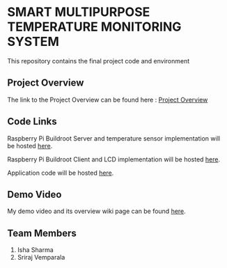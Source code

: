 
# SMART MULTIPURPOSE TEMPERATURE MONITORING SYSTEM
This repository contains the final project code and environment 

## Project Overview
The link to the Project Overview can be found here : [Project Overview](https://github.com/cu-ecen-aeld/final-project-ishassharmaa/wiki/Project-Overview)

## Code Links
Raspberry Pi Buildroot Server and temperature sensor implementation will be hosted [here](https://github.com/cu-ecen-aeld/final-project-SrirajVemparala).

Raspberry Pi Buildroot Client and LCD implementation will be hosted [here](https://github.com/cu-ecen-aeld/final-project-ishassharmaa.git).

Application code will be hosted [here](https://github.com/SrirajVemparala/AESD_application_code.git).

## Demo Video
My demo video and its overview wiki page can be found [here](https://github.com/cu-ecen-aeld/final-project-ishassharmaa/wiki/Isha-Sharma's-Final-Project-Video).

## Team Members
1. Isha Sharma
2. Sriraj Vemparala

